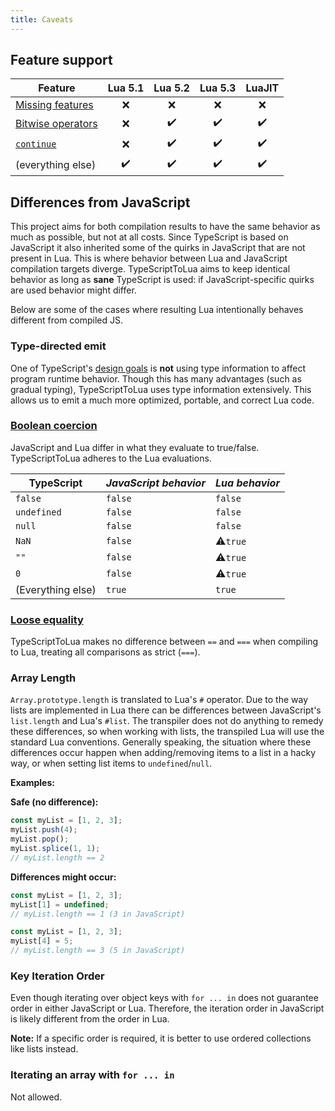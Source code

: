 ```yaml
---
title: Caveats
---
```


## Feature support

| Feature             | Lua 5.1 | Lua 5.2 | Lua 5.3 | LuaJIT |
| ------------------- | :-----: | :-----: | :-----: | :----: |
| [Missing features]  |   ❌    |   ❌    |   ❌    |   ❌   |
| [Bitwise operators] |   ❌    |   ✔️    |   ✔️    |   ✔️   |
| [`continue`]        |   ❌    |   ✔️    |   ✔️    |   ✔️   |
| (everything else)   |   ✔️    |   ✔️    |   ✔️    |   ✔️   |

[missing features]: https://github.com/TypeScriptToLua/TypeScriptToLua/issues?q=is%3Aissue+is%3Aopen+sort%3Aupdated-desc+label%3A%22missing+feature%22
[bitwise operators]: https://developer.mozilla.org/en-US/docs/Web/JavaScript/Reference/Operators/Bitwise_Operators
[`continue`]: https://developer.mozilla.org/en-US/docs/Web/JavaScript/Reference/Statements/continue

## Differences from JavaScript

This project aims for both compilation results to have the same behavior as much as possible, but not at all costs. Since TypeScript is based on JavaScript it also inherited some of the quirks in JavaScript that are not present in Lua. This is where behavior between Lua and JavaScript compilation targets diverge. TypeScriptToLua aims to keep identical behavior as long as **sane** TypeScript is used: if JavaScript-specific quirks are used behavior might differ.

Below are some of the cases where resulting Lua intentionally behaves different from compiled JS.

### Type-directed emit

One of TypeScript's [design goals](https://github.com/microsoft/TypeScript/wiki/TypeScript-Design-Goals) is **not** using type information to affect program runtime behavior. Though this has many advantages (such as gradual typing), TypeScriptToLua uses type information extensively. This allows us to emit a much more optimized, portable, and correct Lua code.

### [Boolean coercion](https://developer.mozilla.org/en-US/docs/Glossary/Falsy)

JavaScript and Lua differ in what they evaluate to true/false. TypeScriptToLua adheres to the Lua evaluations.

| TypeScript        | _JavaScript behavior_ | _Lua behavior_ |
| ----------------- | --------------------- | -------------- |
| `false`           | `false`               | `false`        |
| `undefined`       | `false`               | `false`        |
| `null`            | `false`               | `false`        |
| `NaN`             | `false`               | ⚠️`true`       |
| `""`              | `false`               | ⚠️`true`       |
| `0`               | `false`               | ⚠️`true`       |
| (Everything else) | `true`                | `true`         |

### [Loose equality](https://developer.mozilla.org/en-US/docs/Web/JavaScript/Equality_comparisons_and_sameness#Loose_equality_using)

TypeScriptToLua makes no difference between `==` and `===` when compiling to Lua, treating all comparisons as strict (`===`).

### Array Length

`Array.prototype.length` is translated to Lua's `#` operator. Due to the way lists are implemented in Lua there can be differences between JavaScript's `list.length` and Lua's `#list`. The transpiler does not do anything to remedy these differences, so when working with lists, the transpiled Lua will use the standard Lua conventions. Generally speaking, the situation where these differences occur happen when adding/removing items to a list in a hacky way, or when setting list items to `undefined`/`null`.

**Examples:**

**Safe (no difference):**

```ts
const myList = [1, 2, 3];
myList.push(4);
myList.pop();
myList.splice(1, 1);
// myList.length == 2
```

**Differences might occur:**

```ts
const myList = [1, 2, 3];
myList[1] = undefined;
// myList.length == 1 (3 in JavaScript)
```

```ts
const myList = [1, 2, 3];
myList[4] = 5;
// myList.length == 3 (5 in JavaScript)
```

### Key Iteration Order

Even though iterating over object keys with `for ... in` does not guarantee order in either JavaScript or Lua. Therefore, the iteration order in JavaScript is likely different from the order in Lua.

**Note:** If a specific order is required, it is better to use ordered collections like lists instead.

### Iterating an array with `for ... in`

Not allowed.
